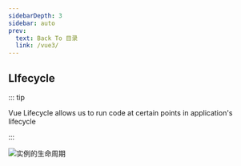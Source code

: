 ```yaml
---
sidebarDepth: 3
sidebar: auto
prev:
  text: Back To 目录
  link: /vue3/
---
```


## LIfecycle

::: tip

Vue Lifecycle allows us to run code at certain points in application's lifecycle

:::

![实例的生命周期](https://v3.cn.vuejs.org/images/lifecycle.svg)